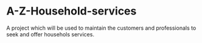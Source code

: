 # A-Z-Household-services
A project which will be used to maintain the customers and professionals to seek and offer househols services.
